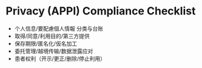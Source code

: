 # Privacy (APPI) Compliance Checklist

- 个人信息/要配慮個人情報 分类与台账
- 取得/同意/利用目的/第三方提供
- 保存期限/匿名化/仮名加工
- 委托管理/越境传输/数据泄露应对
- 患者权利（开示/更正/删除/停止利用）

